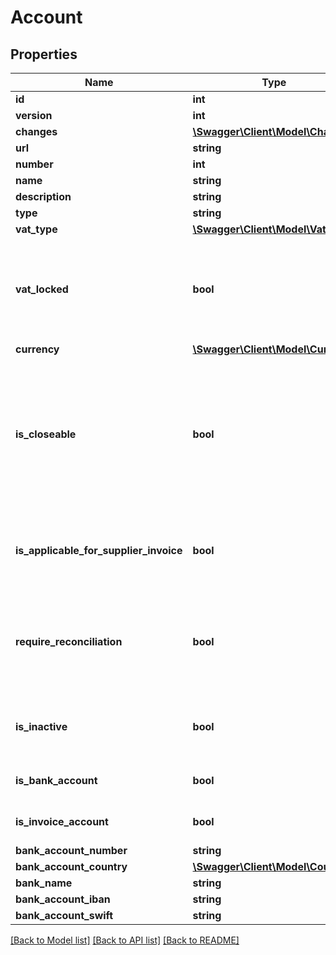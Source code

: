 # Account

## Properties
Name | Type | Description | Notes
------------ | ------------- | ------------- | -------------
**id** | **int** |  | [optional] 
**version** | **int** |  | [optional] 
**changes** | [**\Swagger\Client\Model\Change[]**](Change.md) |  | [optional] 
**url** | **string** |  | [optional] 
**number** | **int** |  | 
**name** | **string** |  | 
**description** | **string** |  | [optional] 
**type** | **string** |  | [optional] 
**vat_type** | [**\Swagger\Client\Model\VatType**](VatType.md) |  | [optional] 
**vat_locked** | **bool** | True if all entries on this account must have the vat type given by vatType. | [optional] [default to false]
**currency** | [**\Swagger\Client\Model\Currency**](Currency.md) |  | [optional] 
**is_closeable** | **bool** | True if it should be possible to close entries on this account and it is possible to filter on open entries. | [optional] [default to false]
**is_applicable_for_supplier_invoice** | **bool** | True if this account is applicable for supplier invoice registration. | [optional] [default to false]
**require_reconciliation** | **bool** | True if this account must be reconciled before the accounting period closure. | [optional] [default to false]
**is_inactive** | **bool** | Inactive accounts will not show up in UI lists. | [optional] [default to false]
**is_bank_account** | **bool** |  | [optional] [default to false]
**is_invoice_account** | **bool** |  | [optional] [default to false]
**bank_account_number** | **string** |  | [optional] 
**bank_account_country** | [**\Swagger\Client\Model\Country**](Country.md) |  | [optional] 
**bank_name** | **string** |  | [optional] 
**bank_account_iban** | **string** |  | [optional] 
**bank_account_swift** | **string** |  | [optional] 

[[Back to Model list]](../../README.md#documentation-for-models) [[Back to API list]](../../README.md#documentation-for-api-endpoints) [[Back to README]](../../README.md)

